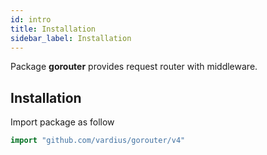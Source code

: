 ```yaml
---
id: intro
title: Installation
sidebar_label: Installation
---
```


Package **gorouter** provides request router with middleware.

## Installation

Import package as follow
```go
import "github.com/vardius/gorouter/v4"
```
